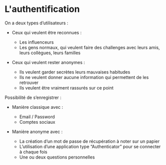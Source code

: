 # L'authentification

On a deux types d’utilisateurs :

- Ceux qui veulent être reconnues :
    - Les influenceurs
    - Les gens normaux, qui veulent faire des challenges avec leurs amis, leurs collègues, leurs familles

- Ceux qui veulent rester anonymes :
    - Ils veulent garder secrètes leurs mauvaises habitudes
    - Ils ne veulent donner aucune information qui permettent de les retrouver
    - Ils veulent être vraiment rassurés sur ce point

Possibilité de s’enregistrer :

- Manière classique avec :
    - Email / Password
    - Comptes sociaux

- Manière anonyme avec :
    - La création d’un mot de passe de récupération à noter sur un papier
    - L’utilisation d’une application type “Authenticator” pour se connecter à chaque fois
    - Une ou deux questions personnelles
